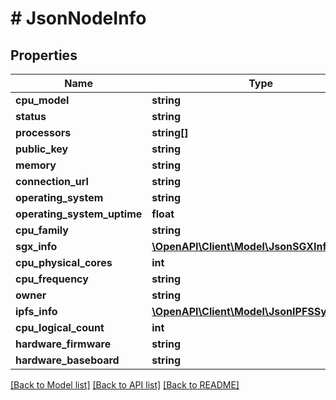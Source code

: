 # # JsonNodeInfo

## Properties

Name | Type | Description | Notes
------------ | ------------- | ------------- | -------------
**cpu_model** | **string** |  | [optional]
**status** | **string** |  | [optional]
**processors** | **string[]** |  | [optional]
**public_key** | **string** |  | [optional]
**memory** | **string** |  | [optional]
**connection_url** | **string** |  | [optional]
**operating_system** | **string** |  | [optional]
**operating_system_uptime** | **float** |  | [optional]
**cpu_family** | **string** |  | [optional]
**sgx_info** | [**\OpenAPI\Client\Model\JsonSGXInfo**](JsonSGXInfo.md) |  | [optional]
**cpu_physical_cores** | **int** |  | [optional]
**cpu_frequency** | **string** |  | [optional]
**owner** | **string** |  | [optional]
**ipfs_info** | [**\OpenAPI\Client\Model\JsonIPFSSystemInfo**](JsonIPFSSystemInfo.md) |  | [optional]
**cpu_logical_count** | **int** |  | [optional]
**hardware_firmware** | **string** |  | [optional]
**hardware_baseboard** | **string** |  | [optional]

[[Back to Model list]](../../README.md#models) [[Back to API list]](../../README.md#endpoints) [[Back to README]](../../README.md)
